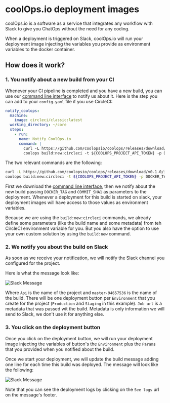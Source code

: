 # coolOps.io deployment images

coolOps.io is a software as a service that integrates any workflow with Slack to give you ChatOps without the need for any coding.

When a deployment is triggered on Slack, coolOps.io will run your deployment image injecting the variables you provide as environment variables to the docker container.

## How does it work?

### 1. You notify about a new build from your CI

Whenever your CI pipeline is completed and you have a new build, you can use our [command line interface](https://github.com/coolopsio/coolops) to notify us about it. Here is the step you can add to your `config.yaml` file if you use CircleCI:

```yml
notify_coolops:
  machine:
    image: circleci/classic:latest
  working_directory: ~/core
  steps:
    - run:
      name: Notify CoolOps.io
      command: |
        curl -L https://github.com/coolopsio/coolops/releases/download/v0.1.0/install.sh | sudo sh
        coolops build:new:circleci -t ${COOLOPS_PROJECT_API_TOKEN} -p DOCKER_TAG=${DOCKER_TAG} -p COMMIT_SHA1=${CIRCLE_SHA1}
```

The two relevant commands are the following:

```bash
curl -L https://github.com/coolopsio/coolops/releases/download/v0.1.0/install.sh | sudo sh
coolops build:new:circleci -t ${COOLOPS_PROJECT_API_TOKEN} -p DOCKER_TAG=${DOCKER_TAG} -p COMMIT_SHA1=${CIRCLE_SHA1}
```

First we download the [command line interface](https://github.com/coolopsio/coolops), then we notify about the new build passing `DOCKER_TAG` and `COMMIT_SHA1` as parameters to the deployment. Whenever a deployment for this build is started on slack, your deployment images will have access to those values as environment variables.

Because we are using the `build:new:circleci` commands, we already define some parameters (like the build name and some metadata) from teh CircleCI environment variable for you. But you also have the option to use your own custom solution by using the `build:new` command.

### 2. We notify you about the build on Slack

As soon as we receive your notification, we will notify the Slack channel you configured for the project.

Here is what the message look like:

![Slack Message](https://user-images.githubusercontent.com/571864/45904945-ec5a3100-bdee-11e8-9521-7b244535ae57.png)


Where `Api` is the name of the project and `master-94657536` is the name of the build. There will be one deployment button per `Environment` that you create for the project (`Production` and `Staging` in this example). `Job url` is a metadata that was passed wit the build. Metadata is only information we will send to Slack, we don't use it for anything else.


### 3. You click on the deployment button

Once you click on the deployment button, we will run your deployment image injecting the variables of button's the `Environment` plus the `Params` that you provided when you notified about the build.

Once we start your deployment, we will update the build message adding one line for each time this build was deployed. The message will look like the following:

![Slack Message](https://user-images.githubusercontent.com/571864/45931608-872e4900-bf70-11e8-8f36-6b1965d23f67.png)

Note that you can see the deployment logs by clicking on the `See logs` url on the message's footer.
